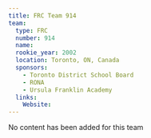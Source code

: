 ```yaml
---
title: FRC Team 914
team:
  type: FRC
  number: 914
  name: 
  rookie_year: 2002
  location: Toronto, ON, Canada
  sponsors:
    - Toronto District School Board
    - RONA
    - Ursula Franklin Academy
  links:
    Website: 
---
```

No content has been added for this team
